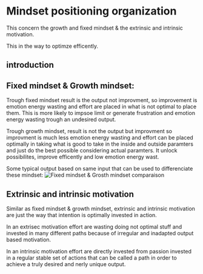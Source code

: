 # Mindset positioning organization

This concern the growth and fixed mindset & the extrinsic and intrinsic motivation.

This in the way to optimze efficently.

## introduction

## Fixed mindset & Growth mindset:

Trough fixed mindset result is the output not improvment, so improvement is emotion energy wasting and effort are placed in what is not optimal to place them. This is more likely to impsoe limit or generate frustration and emotion energy wasting trough an undesired output.

Trough growth mindset, result is not the output but improvment so improvment is much less emotion energy wasting and effort can be placed optimally in taking what is good to take in the inside and outside paramters and just do the best possible considering actual paramters. It unlock possibilites, improve efficently and low emotion energy wast.

Some typical output based on same input that can be used to differenciate these mindset:
![Fixed mindset & Grosth mindset comparaison](http://www.hrzone.com/sites/default/files/growth_mindset_poster_0.png?itok=P81uHYAk)

## Extrinsic and intrinsic motivation

Similar as fixed mindset & growth mindset, extrinsic and intrinsic motivation are just the way that intention is optimally invested in action.

In an extrisec motivation effort are wasting doing not optimal stuff and invested in many different paths because of irregular and inadapted output based motivation.

In an intrinsic motivation effort are directly invested from passion invested in a regular stable set of actions that can be called a path in order to achieve a truly desired and nerly unique output.
